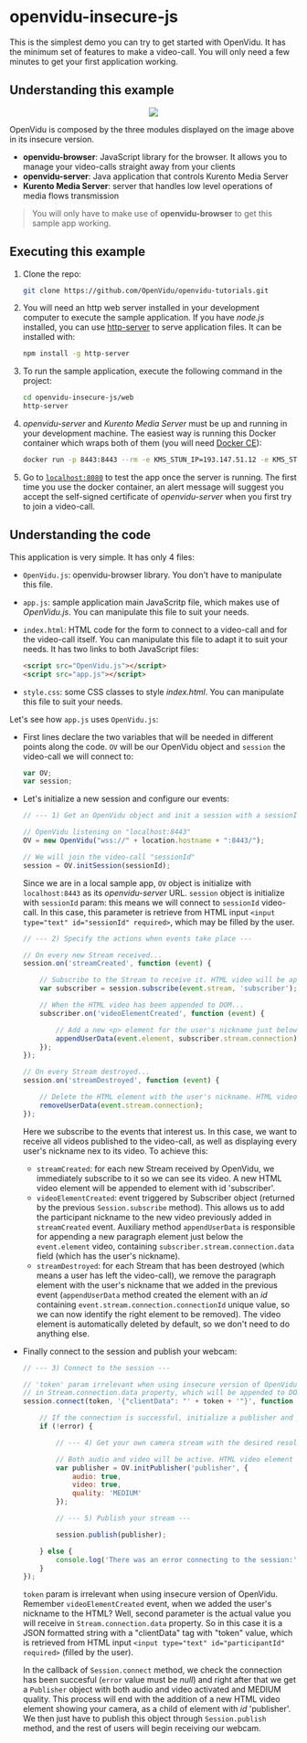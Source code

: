 # openvidu-insecure-js

This is the simplest demo you can try to get started with OpenVidu. It has the minimum set of features to make a video-call. You will only need a few minutes to get your first application working.

## Understanding this example

<p align="center">
  <img src="https://docs.google.com/uc?id=0B61cQ4sbhmWSeVBWdkFwWEtqNjA">
</p>

OpenVidu is composed by the three modules displayed on the image above in its insecure version.

- **openvidu-browser**: JavaScript library for the browser. It allows you to manage your video-calls straight away from your clients
- **openvidu-server**: Java application that controls Kurento Media Server
- **Kurento Media Server**: server that handles low level operations of media flows transmission

> You will only have to make use of **openvidu-browser** to get this sample app working.

## Executing this example

1. Clone the repo:

	```bash
	git clone https://github.com/OpenVidu/openvidu-tutorials.git
	```

2. You will need an http web server installed in your development computer to execute the sample application. If you have _node.js_ installed, you can use [http-server](https://github.com/indexzero/http-server) to serve application files. It can be installed with:

	```bash
	npm install -g http-server
	```

3. To run the sample application, execute the following command in the project:

	```bash
	cd openvidu-insecure-js/web
	http-server
	```

4. _openvidu-server_ and _Kurento Media Server_ must be up and running in your development machine. The easiest way is running this Docker container which wraps both of them (you will need [Docker CE](https://store.docker.com/search?type=edition&offering=community)):

	```bash
	docker run -p 8443:8443 --rm -e KMS_STUN_IP=193.147.51.12 -e KMS_STUN_PORT=3478 -e openvidu.security=false openvidu/openvidu-server-kms
	```

5. Go to [`localhost:8080`](http://localhost:8080) to test the app once the server is running. The first time you use the docker container, an alert message will suggest you accept the self-signed certificate of _openvidu-server_ when you first try to join a video-call.

## Understanding the code

This application is very simple. It has only 4 files:

- `OpenVidu.js`: openvidu-browser library. You don't have to manipulate this file. 
- `app.js`: sample application main JavaScritp file, which makes use of _OpenVidu.js_. You can manipulate this file to suit your needs.
- `index.html`: HTML code for the form to connect to a video-call and for the video-call itself. You can manipulate this file to adapt it to suit your needs. 
	It has two links to both JavaScript files: 
	```html
	<script src="OpenVidu.js"></script>
	<script src="app.js"></script>
	```

- `style.css`: some CSS classes to style _index.html_. You can manipulate this file to suit your needs.

Let's see how `app.js` uses `OpenVidu.js`:

- First lines declare the two variables that will be needed in different points along the code. `OV` will be our OpenVidu object and `session` the video-call we will connect to:

	```javascript
	var OV;
	var session;
	```

- Let's initialize a new session and configure our events:

	```javascript
	// --- 1) Get an OpenVidu object and init a session with a sessionId ---

	// OpenVidu listening on "localhost:8443"
	OV = new OpenVidu("wss://" + location.hostname + ":8443/");

	// We will join the video-call "sessionId"
	session = OV.initSession(sessionId);
	```
	Since we are in a local sample app, `OV` object is initialize with `localhost:8443` as its _openvidu-server_ URL. `session` object is initialize with `sessionId` param: this means we will connect to `sessionId` video-call. In this case, this parameter is retrieve from HTML input 	`<input type="text" id="sessionId" required>`, which may be filled by the user.

	```javascript
	// --- 2) Specify the actions when events take place ---

	// On every new Stream received...
	session.on('streamCreated', function (event) {

		// Subscribe to the Stream to receive it. HTML video will be appended to element with 'subscriber' id
		var subscriber = session.subscribe(event.stream, 'subscriber');

		// When the HTML video has been appended to DOM...
		subscriber.on('videoElementCreated', function (event) {

			// Add a new <p> element for the user's nickname just below its video
			appendUserData(event.element, subscriber.stream.connection);
		});
	});

	// On every Stream destroyed...
	session.on('streamDestroyed', function (event) {

		// Delete the HTML element with the user's nickname. HTML videos are automatically removed from DOM
		removeUserData(event.stream.connection);
	});
	```
	Here we subscribe to the events that interest us. In this case, we want to receive all videos published to the video-call, as well as displaying every user's nickname nex to its video. To achieve this:
	 - `streamCreated`: for each new Stream received by OpenVidu, we immediately subscribe to it so we can see its video. A new HTML video element will be appended to element with id 'subscriber'. 
	 - `videoElementCreated`: event triggered by Subscriber object (returned by the previous `Session.subscribe` method). This allows us to add the participant nickname to the new video previously added in `streamCreated` event. Auxiliary method `appendUserData` is responsible for appending a new paragraph element just below the `event.element` video, containing `subscriber.stream.connection.data` field (which has the user's nickname).
	 - `streamDestroyed`: for each Stream that has been destroyed (which means a user has left the video-call), we remove the paragraph element with the user's nickname that we added in the previous event (`appendUserData` method created the element with an _id_ containing `event.stream.connection.connectionId` unique value, so we can now identify the right element to be removed). The video element is automatically deleted by default, so we don't need to do anything else.

- Finally connect to the session and publish your webcam:

	```javascript
	// --- 3) Connect to the session ---

	// 'token' param irrelevant when using insecure version of OpenVidu. Second param will be received by every user
	// in Stream.connection.data property, which will be appended to DOM as the user's nickname
	session.connect(token, '{"clientData": "' + token + '"}', function (error) {

		// If the connection is successful, initialize a publisher and publish to the session
		if (!error) {

			// --- 4) Get your own camera stream with the desired resolution ---

			// Both audio and video will be active. HTML video element will be appended to element with 'publisher' id
			var publisher = OV.initPublisher('publisher', {
				audio: true,
				video: true,
				quality: 'MEDIUM'
			});

			// --- 5) Publish your stream ---

			session.publish(publisher);

		} else {
			console.log('There was an error connecting to the session:', error.code, error.message);
		}
	});
	```
	
	`token` param is irrelevant when using insecure version of OpenVidu. Remember `videoElementCreated` event, when we added the user's nickname to the HTML? Well, second parameter is the actual value you will receive in `Stream.connection.data` property. So in this case it is a JSON formatted string with a "clientData" tag with "token" value, which is retrieved from HTML input `<input type="text" id="participantId" required>` (filled by the user).
	
	In the callback of `Session.connect` method, we check the connection has been succesful (`error` value must be _null_) and right after that we get a `Publisher` object with both audio and video activated and MEDIUM quality. This process will end with the addition of a new HTML video element showing your camera, as a child of element with _id_ 'publisher'. We then just have to publish this object through `Session.publish` method, and the rest of users will begin receiving our webcam.